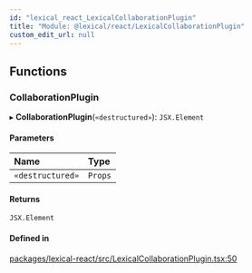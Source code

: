 ```yaml
---
id: "lexical_react_LexicalCollaborationPlugin"
title: "Module: @lexical/react/LexicalCollaborationPlugin"
custom_edit_url: null
---
```


## Functions

### CollaborationPlugin

▸ **CollaborationPlugin**(`«destructured»`): `JSX.Element`

#### Parameters

| Name | Type |
| :------ | :------ |
| `«destructured»` | `Props` |

#### Returns

`JSX.Element`

#### Defined in

[packages/lexical-react/src/LexicalCollaborationPlugin.tsx:50](https://github.com/facebook/lexical/tree/main/packages/lexical-react/src/LexicalCollaborationPlugin.tsx#L50)
